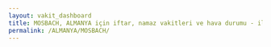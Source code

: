 ```yaml
---
layout: vakit_dashboard
title: MOSBACH, ALMANYA için iftar, namaz vakitleri ve hava durumu - ilçe/eyalet seç
permalink: /ALMANYA/MOSBACH/
---
```


<script type="text/javascript">
  var GLOBAL_COUNTRY = 'ALMANYA';
  var GLOBAL_CITY = 'MOSBACH';
  var GLOBAL_STATE = '';
  var lat = 72;
  var lon = 21;
</script>
